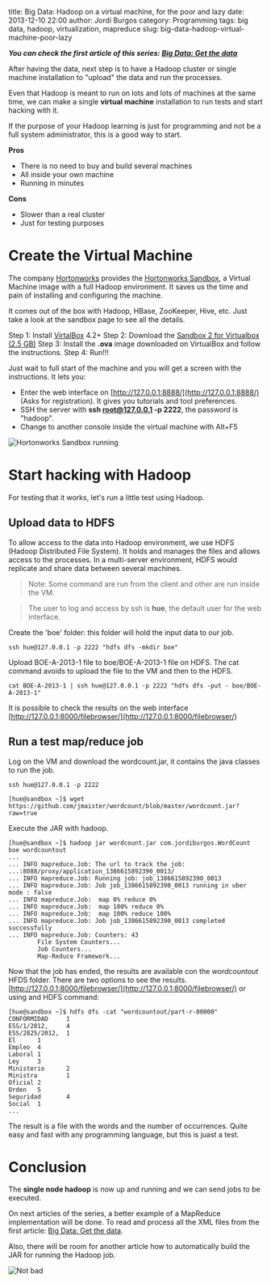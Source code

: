 title: Big Data: Hadoop on a virtual machine, for the poor and lazy
date: 2013-12-10 22:00
author: Jordi Burgos
category: Programming
tags: big data, hadoop, virtualization, mapreduce
slug: big-data-hadoop-virtual-machine-poor-lazy

***You can check the first article of this series: [Big Data: Get the data](./big-data-get-data.html)***

After having the data, next step is to have a Hadoop cluster or single machine installation to "upload" the data and run the processes.

Even that Hadoop is meant to run on lots and lots of machines at the same time, we can make a single **virtual machine** installation to run tests and start hacking with it.

If the purpose of your Hadoop learning is just for programming and not be a full system administrator, this is a good way to start.

**Pros**

* There is no need to buy and build several machines
* All inside your own machine
* Running in minutes

**Cons**

* Slower than a real cluster
* Just for testing purposes

Create the Virtual Machine
==========================

The company [Hortonworks](http://hortonworks.com/) provides the [Hortonworks Sandbox](http://hortonworks.com/products/hortonworks-sandbox/), a Virtual Machine image with a full Hadoop environment. It saves us the time and pain of installing and configuring the machine.

It comes out of the box with Hadoop, HBase, ZooKeeper, Hive, etc. Just take a look at the sandbox page to see all the details.

Step 1: Install [VirtalBox](https://www.virtualbox.org/wiki/Downloads) 4.2+
Step 2: Download the [Sandbox 2 for Virtualbox (2.5 GB)](http://hortonworks.com/products/hortonworks-sandbox/#install)
Step 3: Install the **.ova** image downloaded on VirtualBox and follow the instructions.
Step 4: Run!!!

Just wait to full start of the machine and you will get a screen with the instructions. It lets you:

* Enter the web interface on [http://127.0.0.1:8888/](http://127.0.0.1:8888/) (Asks for registration). It gives you tutorials and tool preferences.
* SSH the server with **ssh root@127.0.0.1 -p 2222**, the password is "hadoop".
* Change to another console inside the virtual machine with Alt+F5

<div class="center" markdown="1">

![Hortonworks Sandbox running]({filename}/images/HortonworksSandbox20.png)

</div>


Start hacking with Hadoop
=========================

For testing that it works, let's run a little test using Hadoop.

Upload data to HDFS
-------------------

To allow access to the data into Hadoop environment, we use HDFS (Hadoop Distributed File System). It holds and manages the files and allows access to the processes. In a multi-server environment, HDFS would replicate and share data between several machines.

> Note: Some command are run from the client and other are run inside the VM.

> The user to log and access by ssh is **hue**, the default user for the web interface.

Create the 'boe' folder: this folder will hold the input data to our job.

    ssh hue@127.0.0.1 -p 2222 "hdfs dfs -mkdir boe"
    
Upload BOE-A-2013-1 file to boe/BOE-A-2013-1 file on HDFS. The cat command avoids to upload the file to the VM and then to the HDFS.

    cat BOE-A-2013-1 | ssh hue@127.0.0.1 -p 2222 "hdfs dfs -put - boe/BOE-A-2013-1"

It is possible to check the results on the web interface [http://127.0.0.1:8000/filebrowser/](http://127.0.0.1:8000/filebrowser/)

Run a test map/reduce job
-------------------------

Log on the VM and download the wordcount.jar, it contains the java classes to run the job.

    ssh hue@127.0.0.1 -p 2222

    [hue@sandbox ~]$ wget https://github.com/jmaister/wordcount/blob/master/wordcount.jar?raw=true
 
Execute the JAR with hadoop.

    [hue@sandbox ~]$ hadoop jar wordcount.jar com.jordiburgos.WordCount boe wordcountout
    ...
    ... INFO mapreduce.Job: The url to track the job: ...:8088/proxy/application_1386615892390_0013/
    ... INFO mapreduce.Job: Running job: job_1386615892390_0013
    ... INFO mapreduce.Job: Job job_1386615892390_0013 running in uber mode : false
    ... INFO mapreduce.Job:  map 0% reduce 0%
    ... INFO mapreduce.Job:  map 100% reduce 0%
    ... INFO mapreduce.Job:  map 100% reduce 100%
    ... INFO mapreduce.Job: Job job_1386615892390_0013 completed successfully
    ... INFO mapreduce.Job: Counters: 43
            File System Counters...
            Job Counters...
            Map-Reduce Framework...

Now that the job has ended, the results are available con the *wordcountout* HFDS folder. There are two options to see the results. [http://127.0.0.1:8000/filebrowser/](http://127.0.0.1:8000/filebrowser/) or using and HDFS command:

    [hue@sandbox ~]$ hdfs dfs -cat "wordcountout/part-r-00000"
    CONFORMIDAD     1
    ESS/1/2012,     4
    ESS/2825/2012,  1
    El      1
    Empleo  4
    Laboral 1
    Ley     3
    Ministerio      2
    Ministra        1
    Oficial 2
    Orden   5
    Seguridad       4
    Social  1
    ...

The result is a file with the words and the number of occurrences. Quite easy and fast with any programming language, but this is juast a test.

Conclusion
==========

The **single node hadoop** is now up and running and we can send jobs to be executed.

On next articles of the series, a better example of a MapReduce implementation will be done. To read and process all the XML files from the first article: [Big Data: Get the data](./big-data-get-data.html).

Also, there will be room for another article how to automatically build the JAR for running the Hadoop job.

<div class="center" markdown="1">

![Not bad]({filename}/images/meme/not_bad.jpg)

</div>
